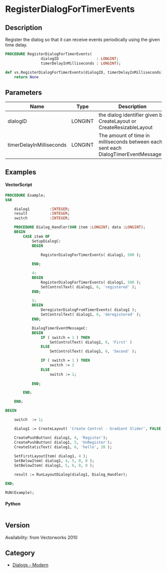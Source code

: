 # RegisterDialogForTimerEvents

## Description
Register the dialog so that it can receive events periodically using the given time delay.

```pascal
PROCEDURE RegisterDialogForTimerEvents(
				dialogID                 : LONGINT;
				timerDelayInMilliseconds : LONGINT);
```

```python
def vs.RegisterDialogForTimerEvents(dialogID, timerDelayInMilliseconds):
    return None
```

## Parameters
|Name|Type|Description|
|---|---|---|
|dialogID|LONGINT|the dialog identifier given by CreateLayout or CreateResizableLayout|
|timerDelayInMilliseconds|LONGINT|The amount of time in milliseconds between each sent each DialogTimerEventMessageC.|

## Examples
#### VectorScript ####
```pascal
PROCEDURE Example;
VAR

    dialog1         :INTEGER;
    result          :INTEGER;
    switch          :INTEGER;

    PROCEDURE Dialog_Handler(VAR item :LONGINT; data :LONGINT);
    BEGIN
        CASE item OF
            SetupDialogC:
            BEGIN
    
                RegisterDialogForTimerEvents( dialog1, 500 );

            END;

            4:
            BEGIN
                RegisterDialogForTimerEvents( dialog1, 500 );
                SetControlText( dialog1, 6, 'registered' );
            END;

            5:
            BEGIN
                DeregisterDialogFromTimerEvents( dialog1 );
                SetControlText( dialog1, 6, 'deregistered' );
            END;

            DialogTimerEventMessageC:
            BEGIN
                IF ( switch = 1 ) THEN
                    SetControlText( dialog1, 6, 'First' )
                ELSE
                    SetControlText( dialog1, 6, 'Second' );

                IF ( switch = 1 ) THEN
                    switch := 2
                ELSE
                    switch := 1;
                
            END;

        END;

    END;

BEGIN

    switch  := 1;

    dialog1 := CreateLayout( 'Create Control - Gradient Slider', FALSE, 'OK', 'Cancel' );

    CreatePushButton( dialog1, 4, 'Register');
    CreatePushButton( dialog1, 5, 'UnRegister');
    CreateStaticText( dialog1, 6, 'hello', 20 );
    
    SetFirstLayoutItem( dialog1, 4 );
    SetBelowItem( dialog1, 4, 5, 0, 0 );
    SetBelowItem( dialog1, 5, 6, 0, 0 );

    result := RunLayoutDialog(dialog1, Dialog_Handler);

END;

RUN(Example);
```
#### Python ####
```python

```

## Version
Availability: from Vectorworks 2010

## Category
* [Dialogs - Modern](../Categories/Dialogs%20-%20Modern.md)

